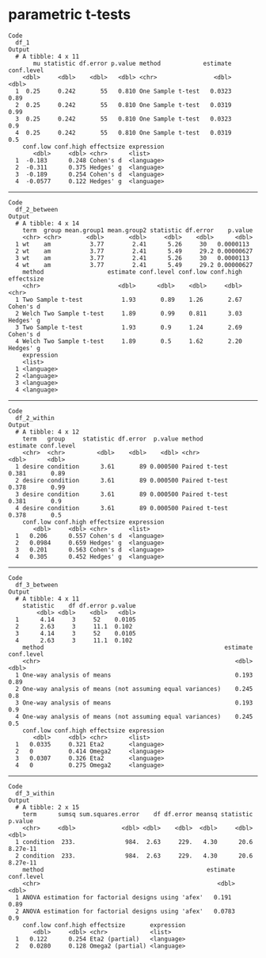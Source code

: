 #  parametric t-tests

    Code
      df_1
    Output
      # A tibble: 4 x 11
           mu statistic df.error p.value method            estimate conf.level
        <dbl>     <dbl>    <dbl>   <dbl> <chr>                <dbl>      <dbl>
      1  0.25     0.242       55   0.810 One Sample t-test   0.0323       0.89
      2  0.25     0.242       55   0.810 One Sample t-test   0.0319       0.99
      3  0.25     0.242       55   0.810 One Sample t-test   0.0323       0.9 
      4  0.25     0.242       55   0.810 One Sample t-test   0.0319       0.5 
        conf.low conf.high effectsize expression
           <dbl>     <dbl> <chr>      <list>    
      1  -0.183      0.248 Cohen's d  <language>
      2  -0.311      0.375 Hedges' g  <language>
      3  -0.189      0.254 Cohen's d  <language>
      4  -0.0577     0.122 Hedges' g  <language>

---

    Code
      df_2_between
    Output
      # A tibble: 4 x 14
        term  group mean.group1 mean.group2 statistic df.error    p.value
        <chr> <chr>       <dbl>       <dbl>     <dbl>    <dbl>      <dbl>
      1 wt    am           3.77        2.41      5.26     30   0.0000113 
      2 wt    am           3.77        2.41      5.49     29.2 0.00000627
      3 wt    am           3.77        2.41      5.26     30   0.0000113 
      4 wt    am           3.77        2.41      5.49     29.2 0.00000627
        method                  estimate conf.level conf.low conf.high effectsize
        <chr>                      <dbl>      <dbl>    <dbl>     <dbl> <chr>     
      1 Two Sample t-test           1.93       0.89    1.26       2.67 Cohen's d 
      2 Welch Two Sample t-test     1.89       0.99    0.811      3.03 Hedges' g 
      3 Two Sample t-test           1.93       0.9     1.24       2.69 Cohen's d 
      4 Welch Two Sample t-test     1.89       0.5     1.62       2.20 Hedges' g 
        expression
        <list>    
      1 <language>
      2 <language>
      3 <language>
      4 <language>

---

    Code
      df_2_within
    Output
      # A tibble: 4 x 12
        term   group     statistic df.error  p.value method        estimate conf.level
        <chr>  <chr>         <dbl>    <dbl>    <dbl> <chr>            <dbl>      <dbl>
      1 desire condition      3.61       89 0.000500 Paired t-test    0.381       0.89
      2 desire condition      3.61       89 0.000500 Paired t-test    0.378       0.99
      3 desire condition      3.61       89 0.000500 Paired t-test    0.381       0.9 
      4 desire condition      3.61       89 0.000500 Paired t-test    0.378       0.5 
        conf.low conf.high effectsize expression
           <dbl>     <dbl> <chr>      <list>    
      1   0.206      0.557 Cohen's d  <language>
      2   0.0984     0.659 Hedges' g  <language>
      3   0.201      0.563 Cohen's d  <language>
      4   0.305      0.452 Hedges' g  <language>

---

    Code
      df_3_between
    Output
      # A tibble: 4 x 11
        statistic    df df.error p.value
            <dbl> <dbl>    <dbl>   <dbl>
      1      4.14     3     52    0.0105
      2      2.63     3     11.1  0.102 
      3      4.14     3     52    0.0105
      4      2.63     3     11.1  0.102 
        method                                                   estimate conf.level
        <chr>                                                       <dbl>      <dbl>
      1 One-way analysis of means                                   0.193       0.89
      2 One-way analysis of means (not assuming equal variances)    0.245       0.8 
      3 One-way analysis of means                                   0.193       0.9 
      4 One-way analysis of means (not assuming equal variances)    0.245       0.5 
        conf.low conf.high effectsize expression
           <dbl>     <dbl> <chr>      <list>    
      1   0.0335     0.321 Eta2       <language>
      2   0          0.414 Omega2     <language>
      3   0.0307     0.326 Eta2       <language>
      4   0          0.275 Omega2     <language>

---

    Code
      df_3_within
    Output
      # A tibble: 2 x 15
        term      sumsq sum.squares.error    df df.error meansq statistic  p.value
        <chr>     <dbl>             <dbl> <dbl>    <dbl>  <dbl>     <dbl>    <dbl>
      1 condition  233.              984.  2.63     229.   4.30      20.6 8.27e-11
      2 condition  233.              984.  2.63     229.   4.30      20.6 8.27e-11
        method                                              estimate conf.level
        <chr>                                                  <dbl>      <dbl>
      1 ANOVA estimation for factorial designs using 'afex'   0.191        0.89
      2 ANOVA estimation for factorial designs using 'afex'   0.0783       0.9 
        conf.low conf.high effectsize       expression
           <dbl>     <dbl> <chr>            <list>    
      1   0.122      0.254 Eta2 (partial)   <language>
      2   0.0280     0.128 Omega2 (partial) <language>

